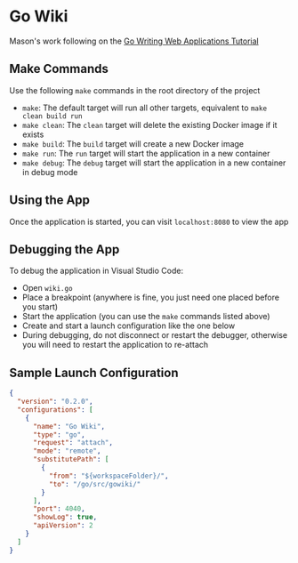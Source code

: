 # Go Wiki

Mason's work following on the [Go Writing Web Applications Tutorial](https://golang.org/doc/articles/wiki/)

## Make Commands

Use the following `make` commands in the root directory of the project

* `make`: The default target will run all other targets, equivalent to `make clean build run`
* `make clean`: The `clean` target will delete the existing Docker image if it exists
* `make build`: The `build` target will create a new Docker image
* `make run`: The `run` target will start the application in a new container
* `make debug`: The `debug` target will start the application in a new container in debug mode

## Using the App

Once the application is started, you can visit `localhost:8080` to view the app

## Debugging the App

To debug the application in Visual Studio Code:

* Open `wiki.go`
* Place a breakpoint (anywhere is fine, you just need one placed before you start)
* Start the application (you can use the `make` commands listed above)
* Create and start a launch configuration like the one below
* During debugging, do not disconnect or restart the debugger, otherwise you will need to restart the application to re-attach

## Sample Launch Configuration

```json
{
  "version": "0.2.0",
  "configurations": [
    {
      "name": "Go Wiki",
      "type": "go",
      "request": "attach",
      "mode": "remote",
      "substitutePath": [
        {
          "from": "${workspaceFolder}/",
          "to": "/go/src/gowiki/"
        }
      ],
      "port": 4040,
      "showLog": true,
      "apiVersion": 2
    }
  ]
}
```
